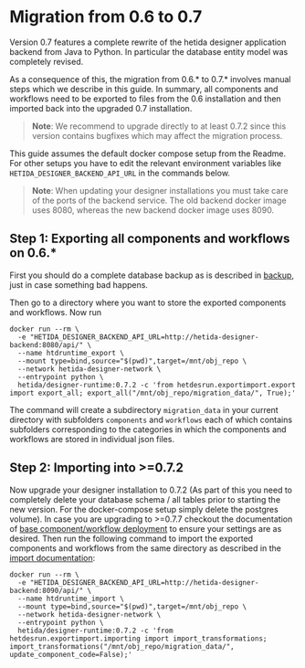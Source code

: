 # Migration from 0.6 to 0.7

Version 0.7 features a complete rewrite of the hetida designer application backend from Java to Python. In particular the database entity model was completely revised.

As a consequence of this, the migration from 0.6.* to 0.7.* involves manual steps which we describe in this guide. In summary, all components and workflows need to be exported to files from the 0.6 installation and then imported back into the upgraded 0.7 installation.

> **Note**: We recommend to upgrade directly to at least 0.7.2 since this version contains bugfixes which may affect the migration process.

This guide assumes the default docker compose setup from the Readme. For other setups you have to edit the relevant environment variables like `HETIDA_DESIGNER_BACKEND_API_URL` in the commands below.

> **Note**: When updating your designer installations you must take care of the ports of the backend service. The old backend docker image uses 8080, whereas the new backend docker image uses 8090.

## Step 1: Exporting all components and workflows on 0.6.*

First you should do a complete database backup as is described in [backup](./backup.md), just in case something bad happens.

Then go to a directory where you want to store the exported components and workflows.
Now run 

```shell
docker run --rm \
  -e "HETIDA_DESIGNER_BACKEND_API_URL=http://hetida-designer-backend:8080/api/" \
  --name htdruntime_export \
  --mount type=bind,source="$(pwd)",target=/mnt/obj_repo \
  --network hetida-designer-network \
  --entrypoint python \
  hetida/designer-runtime:0.7.2 -c 'from hetdesrun.exportimport.export import export_all; export_all("/mnt/obj_repo/migration_data/", True);'
```

The command will create a subdirectory `migration_data` in your current directory with subfolders `components` and `workflows` each of which contains subfolders corresponding to the categories in which the components and workflows are stored in individual json files.

## Step 2: Importing into >=0.7.2

Now upgrade your designer installation to 0.7.2 (As part of this you need to completely delete your database schema / all tables prior to starting the new version. For the docker-compose setup simply delete the postgres volume). In case you are upgrading to >=0.7.7 checkout the documentation of [base component/workflow deployment](./base_component_deployment.md) to ensure your settings are as desired. Then run the following command to import the exported components and workflows from the same directory as described in the [import documentation](./import_export.md):

```shell
docker run --rm \
  -e "HETIDA_DESIGNER_BACKEND_API_URL=http://hetida-designer-backend:8090/api/" \
  --name htdruntime_import \
  --mount type=bind,source="$(pwd)",target=/mnt/obj_repo \
  --network hetida-designer-network \
  --entrypoint python \
  hetida/designer-runtime:0.7.2 -c 'from hetdesrun.exportimport.importing import import_transformations; import_transformations("/mnt/obj_repo/migration_data/", update_component_code=False);'
```
